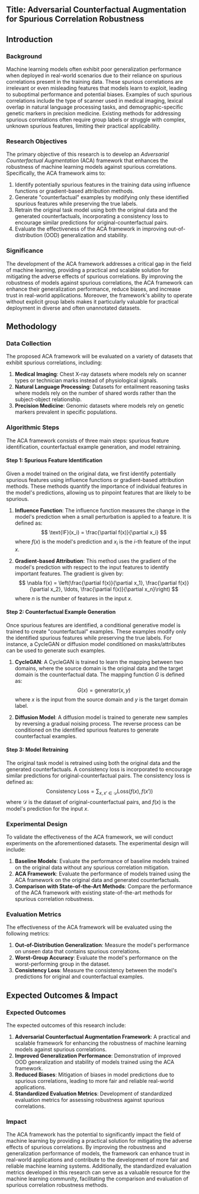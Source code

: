 ## Title: Adversarial Counterfactual Augmentation for Spurious Correlation Robustness

## Introduction

### Background

Machine learning models often exhibit poor generalization performance when deployed in real-world scenarios due to their reliance on spurious correlations present in the training data. These spurious correlations are irrelevant or even misleading features that models learn to exploit, leading to suboptimal performance and potential biases. Examples of such spurious correlations include the type of scanner used in medical imaging, lexical overlap in natural language processing tasks, and demographic-specific genetic markers in precision medicine. Existing methods for addressing spurious correlations often require group labels or struggle with complex, unknown spurious features, limiting their practical applicability.

### Research Objectives

The primary objective of this research is to develop an *Adversarial Counterfactual Augmentation* (ACA) framework that enhances the robustness of machine learning models against spurious correlations. Specifically, the ACA framework aims to:

1. Identify potentially spurious features in the training data using influence functions or gradient-based attribution methods.
2. Generate "counterfactual" examples by modifying only these identified spurious features while preserving the true labels.
3. Retrain the original task model using both the original data and the generated counterfactuals, incorporating a consistency loss to encourage similar predictions for original-counterfactual pairs.
4. Evaluate the effectiveness of the ACA framework in improving out-of-distribution (OOD) generalization and stability.

### Significance

The development of the ACA framework addresses a critical gap in the field of machine learning, providing a practical and scalable solution for mitigating the adverse effects of spurious correlations. By improving the robustness of models against spurious correlations, the ACA framework can enhance their generalization performance, reduce biases, and increase trust in real-world applications. Moreover, the framework's ability to operate without explicit group labels makes it particularly valuable for practical deployment in diverse and often unannotated datasets.

## Methodology

### Data Collection

The proposed ACA framework will be evaluated on a variety of datasets that exhibit spurious correlations, including:

1. **Medical Imaging**: Chest X-ray datasets where models rely on scanner types or technician marks instead of physiological signals.
2. **Natural Language Processing**: Datasets for entailment reasoning tasks where models rely on the number of shared words rather than the subject-object relationship.
3. **Precision Medicine**: Genomic datasets where models rely on genetic markers prevalent in specific populations.

### Algorithmic Steps

The ACA framework consists of three main steps: spurious feature identification, counterfactual example generation, and model retraining.

#### Step 1: Spurious Feature Identification

Given a model trained on the original data, we first identify potentially spurious features using influence functions or gradient-based attribution methods. These methods quantify the importance of individual features in the model's predictions, allowing us to pinpoint features that are likely to be spurious.

1. **Influence Function**: The influence function measures the change in the model's prediction when a small perturbation is applied to a feature. It is defined as:
   $$
   \text{IF}(x_i) = \frac{\partial f(x)}{\partial x_i}
   $$
   where $f(x)$ is the model's prediction and $x_i$ is the $i$-th feature of the input $x$.

2. **Gradient-based Attribution**: This method uses the gradient of the model's prediction with respect to the input features to identify important features. The gradient is given by:
   $$
   \nabla f(x) = \left(\frac{\partial f(x)}{\partial x_1}, \frac{\partial f(x)}{\partial x_2}, \ldots, \frac{\partial f(x)}{\partial x_n}\right)
   $$
   where $n$ is the number of features in the input $x$.

#### Step 2: Counterfactual Example Generation

Once spurious features are identified, a conditional generative model is trained to create "counterfactual" examples. These examples modify only the identified spurious features while preserving the true labels. For instance, a CycleGAN or diffusion model conditioned on masks/attributes can be used to generate such examples.

1. **CycleGAN**: A CycleGAN is trained to learn the mapping between two domains, where the source domain is the original data and the target domain is the counterfactual data. The mapping function $G$ is defined as:
   $$
   G(x) = \text{generator}(x, y)
   $$
   where $x$ is the input from the source domain and $y$ is the target domain label.

2. **Diffusion Model**: A diffusion model is trained to generate new samples by reversing a gradual noising process. The reverse process can be conditioned on the identified spurious features to generate counterfactual examples.

#### Step 3: Model Retraining

The original task model is retrained using both the original data and the generated counterfactuals. A consistency loss is incorporated to encourage similar predictions for original-counterfactual pairs. The consistency loss is defined as:
$$
\text{Consistency Loss} = \sum_{x, x' \in \mathcal{D}} \text{Loss}(f(x), f(x'))
$$
where $\mathcal{D}$ is the dataset of original-counterfactual pairs, and $f(x)$ is the model's prediction for the input $x$.

### Experimental Design

To validate the effectiveness of the ACA framework, we will conduct experiments on the aforementioned datasets. The experimental design will include:

1. **Baseline Models**: Evaluate the performance of baseline models trained on the original data without any spurious correlation mitigation.
2. **ACA Framework**: Evaluate the performance of models trained using the ACA framework on the original data and generated counterfactuals.
3. **Comparison with State-of-the-Art Methods**: Compare the performance of the ACA framework with existing state-of-the-art methods for spurious correlation robustness.

### Evaluation Metrics

The effectiveness of the ACA framework will be evaluated using the following metrics:

1. **Out-of-Distribution Generalization**: Measure the model's performance on unseen data that contains spurious correlations.
2. **Worst-Group Accuracy**: Evaluate the model's performance on the worst-performing group in the dataset.
3. **Consistency Loss**: Measure the consistency between the model's predictions for original and counterfactual examples.

## Expected Outcomes & Impact

### Expected Outcomes

The expected outcomes of this research include:

1. **Adversarial Counterfactual Augmentation Framework**: A practical and scalable framework for enhancing the robustness of machine learning models against spurious correlations.
2. **Improved Generalization Performance**: Demonstration of improved OOD generalization and stability of models trained using the ACA framework.
3. **Reduced Biases**: Mitigation of biases in model predictions due to spurious correlations, leading to more fair and reliable real-world applications.
4. **Standardized Evaluation Metrics**: Development of standardized evaluation metrics for assessing robustness against spurious correlations.

### Impact

The ACA framework has the potential to significantly impact the field of machine learning by providing a practical solution for mitigating the adverse effects of spurious correlations. By improving the robustness and generalization performance of models, the framework can enhance trust in real-world applications and contribute to the development of more fair and reliable machine learning systems. Additionally, the standardized evaluation metrics developed in this research can serve as a valuable resource for the machine learning community, facilitating the comparison and evaluation of spurious correlation robustness methods.